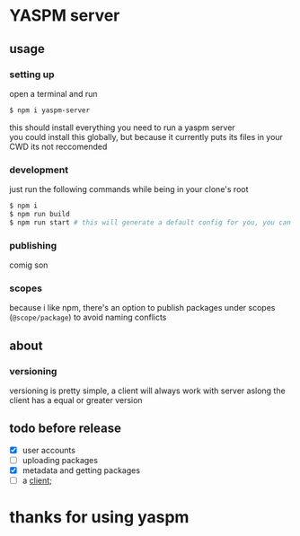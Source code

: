 # YASPM server

## usage

### setting up
open a terminal and run
```sh
$ npm i yaspm-server
```
this should install everything you need to run a yaspm server <br>
you could install this globally, but because it currently puts its files in your CWD its not reccomended


### development
just run the following commands while being in your clone's root
```sh
$ npm i
$ npm run build
$ npm run start # this will generate a default config for you, you can customize it in config.json at the root
```

### publishing
comig son

### scopes
because i like npm, there's an option to publish packages under scopes (`@scope/package`) to avoid naming conflicts

## about
### versioning
versioning is pretty simple, a client will always work with server aslong the client has a equal or greater version

## todo before release
- [x] user accounts
- [ ] uploading packages
- [x] metadata and getting packages
- [ ] a [client](https://github.com/zTags/YASPM-Client);

# thanks for using yaspm